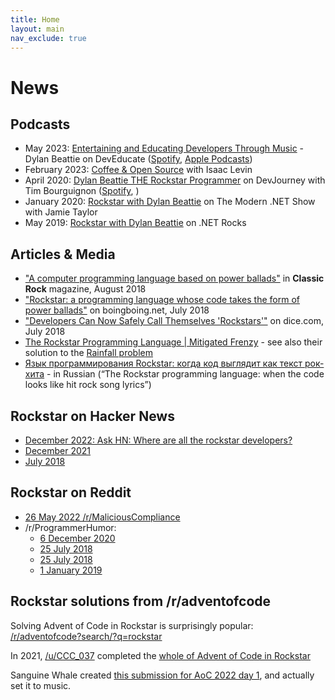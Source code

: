 ```yaml
---
title: Home
layout: main
nav_exclude: true
---
```

# News

## Podcasts

* May 2023: [Entertaining and Educating Developers Through Music](https://share.transistor.fm/s/9de1649c?ref=kamranayub.com) - Dylan Beattie on DevEducate ([Spotify](https://open.spotify.com/show/38cE4alamoRB77yHfxl0Pb), [Apple Podcasts](https://podcasts.apple.com/us/podcast/deveducate-the-art-of-teaching-developers-at-scale/id1664936780))
* February 2023: [Coffee & Open Source](https://www.coffeeandopensource.com/guest/dylan-beattie.html) with Isaac Levin
* April 2020: [Dylan Beattie THE Rockstar Programmer](https://devjourney.info/Guests/96-DylanBeattie.html) on DevJourney with Tim Bourguignon ([Spotify](https://open.spotify.com/episode/6ZCouI4dLVGsHfMPNIYLL7), )
* January 2020: [Rockstar with Dylan Beattie](https://dotnetcore.show/episode-48-rockstar-with-dylan-beatie/) on The Modern .NET Show with Jamie Taylor
* May 2019: [Rockstar with Dylan Beattie](https://www.dotnetrocks.com/details/1636) on .NET Rocks

## Articles & Media

- ["A computer programming language based on power ballads"](https://www.loudersound.com/features/meet-the-boffin-behind-a-computer-programming-language-based-on-power-ballads) in **Classic Rock** magazine, August 2018
- ["Rockstar: a programming language whose code takes the form of power ballads"](https://boingboing.net/2018/07/25/hello-cleveland-world.html) on boingboing.net, July 2018
- ["Developers Can Now Safely Call Themselves 'Rockstars'"](https://insights.dice.com/2018/07/27/rockstar-programming-language-developers/) on dice.com, July 2018
- [The Rockstar Programming Language \| Mitigated Frenzy](https://bparsia.wordpress.com/2018/09/11/the-rockstar-programming-language/) - see also their solution to the [Rainfall problem](https://bparsia.wordpress.com/2018/09/12/rockstar-rainfall-problem/#comment-1624)
- [Язык программирования Rockstar: когда код выглядит как текст рок-хита](https://habr.com/company/jugru/blog/427877/) - in Russian (“The Rockstar programming language: when the code looks like hit rock song lyrics”)

## Rockstar on Hacker News

* [December 2022: Ask HN: Where are all the rockstar developers?](https://news.ycombinator.com/item?id=33832896)
* [December 2021](https://news.ycombinator.com/item?id=29476545)
* [July 2018](https://news.ycombinator.com/item?id=17585589)

## Rockstar on Reddit

- [26 May 2022 /r/MaliciousCompliance](https://www.reddit.com/r/MaliciousCompliance/comments/uy1w1x/the_rockstar_programming_language_designed/)
- /r/ProgrammerHumor:
	* [6 December 2020](https://www.reddit.com/r/ProgrammerHumor/comments/k813eb/are_you_a_rockstar_developer/)
	* [25 July 2018](https://www.reddit.com/r/ProgrammerHumor/comments/91qnwp/someone_made_a_rockstar_developer_programming/)
	* [25 July 2018](https://www.reddit.com/r/ProgrammerHumor/comments/934uvw/why_yes_i_am_a_certified_rockstar_developer/)
	* [1 January 2019](https://www.reddit.com/r/ProgrammerHumor/comments/abgzw5/are_you_a_rockstar_developer/)

## Rockstar solutions from /r/adventofcode

Solving Advent of Code in Rockstar is surprisingly popular: [/r/adventofcode?search/?q=rockstar](https://www.reddit.com/r/adventofcode/search/?q=rockstar)

In 2021, [/u/CCC_037](https://old.reddit.com/user/CCC_037) completed the [whole of Advent of Code in Rockstar](https://old.reddit.com/r/adventofcode/comments/r7b7h0/2021_day_all_rockstar_listen_to_your_heart_a/)

Sanguine Whale created [this submission for AoC 2022 day 1](https://www.youtube.com/watch?v=Z58ggY_URNM&t=61s), and actually set it to music.

